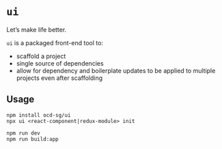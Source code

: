 # `ui`

Let’s make life better.

`ui` is a packaged front-end tool to:

- scaffold a project
- single source of dependencies
- allow for dependency and boilerplate updates to be applied to multiple projects even after scaffolding

## Usage

```
npm install ocd-sg/ui
npx ui <react-component|redux-module> init

npm run dev
npm run build:app
```
